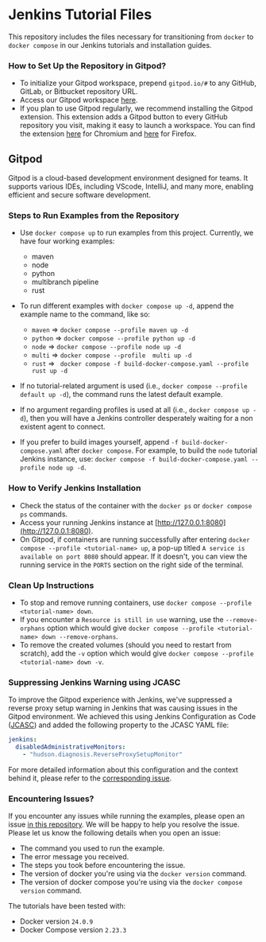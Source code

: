 # Jenkins Tutorial Files

This repository includes the files necessary for transitioning from `docker` to `docker compose` in our Jenkins tutorials and installation guides.

### How to Set Up the Repository in Gitpod?

- To initialize your Gitpod workspace, prepend `gitpod.io/#` to any GitHub, GitLab, or Bitbucket repository URL.
- Access our Gitpod workspace [here](https://gitpod.io/#https://github.com/jenkins-docs/quickstart-tutorials).
- If you plan to use Gitpod regularly, we recommend installing the Gitpod extension. This extension adds a Gitpod button to every GitHub repository you visit, making it easy to launch a workspace. You can find the extension [here](https://chrome.google.com/webstore/detail/gitpod-online-ide/dodmmooeoklaejobgleioelladacbeki) for Chromium and [here](https://addons.mozilla.org/firefox/addon/gitpod/) for Firefox.

## Gitpod

Gitpod is a cloud-based development environment designed for teams. It supports various IDEs, including VScode, IntelliJ, and many more, enabling efficient and secure software development.

### Steps to Run Examples from the Repository

- Use `docker compose up` to run examples from this project. Currently, we have four working examples:
    - maven
    - node
    - python
    - multibranch pipeline
    - rust

- To run different examples with `docker compose up -d`, append the example name to the command, like so:
    - `maven` => `docker compose --profile maven up -d`
    - `python` => `docker compose --profile python up -d`
    - `node` => `docker compose --profile node up -d`
    - `multi` => `docker compose --profile  multi up -d`
    - `rust` => ` docker compose -f build-docker-compose.yaml --profile rust up -d`

- If no tutorial-related argument is used (i.e., `docker compose --profile default up -d`), the command runs the latest default example.
- If no argument regarding profiles is used at all (i.e., `docker compose up -d`), then you will have a Jenkins controller desperately waiting for a non existent agent to connect.

- If you prefer to build images yourself, append `-f build-docker-compose.yaml` after `docker compose`. For example, to build the `node` tutorial Jenkins instance, use: `docker compose -f build-docker-compose.yaml --profile node up -d`.

### How to Verify Jenkins Installation

- Check the status of the container with the `docker ps` or `docker compose ps` commands.
- Access your running Jenkins instance at [http://127.0.0.1:8080](http://127.0.0.1:8080).
- On Gitpod, if containers are running successfully after entering `docker compose --profile <tutorial-name> up`, a pop-up titled `A service is available on port 8080` should appear. If it doesn't, you can view the running service in the `PORTS` section on the right side of the terminal.

### Clean Up Instructions

- To stop and remove running containers, use `docker compose --profile <tutorial-name> down`.
- If you encounter a `Resource is still in use` warning, use the `--remove-orphans` option which would give `docker compose --profile <tutorial-name> down --remove-orphans`.
- To remove the created volumes (should you need to restart from scratch), add the `-v` option which would give `docker compose --profile <tutorial-name> down -v`.

### Suppressing Jenkins Warning using JCASC

To improve the Gitpod experience with Jenkins, we've suppressed a reverse proxy setup warning in Jenkins that was causing issues in the Gitpod environment. We achieved this using Jenkins Configuration as Code ([JCASC](https://www.jenkins.io/projects/jcasc/)) and added the following property to the JCASC YAML file:

```yaml
jenkins:
  disabledAdministrativeMonitors:
    - "hudson.diagnosis.ReverseProxySetupMonitor"
```

For more detailed information about this configuration and the context behind it, please refer to the [corresponding issue](https://github.com/ash-sxn/GSoC-2023-docker-based-quickstart/issues/61).

### Encountering Issues?

If you encounter any issues while running the examples, please open an issue [in this repository](https://github.com/jenkins-docs/quickstart-tutorials/issues/new/choose).
We will be happy to help you resolve the issue.
Please let us know the following details when you open an issue:
- The command you used to run the example.
- The error message you received.
- The steps you took before encountering the issue.
- The version of docker you're using via the `docker version` command.
- The version of docker compose you're using via the `docker compose version` command.

The tutorials have been tested with:
- Docker version `24.0.9`
- Docker Compose version `2.23.3`
